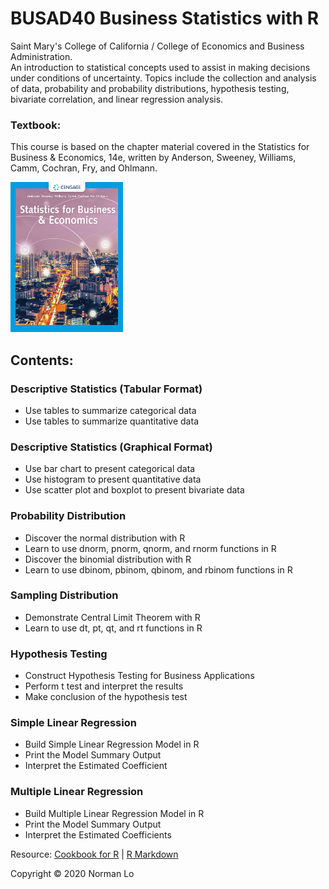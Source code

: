 # BUSAD40 Business Statistics with R
Saint Mary's College of California / College of Economics and Business Administration.  
An introduction to statistical concepts used to assist in making decisions under conditions of uncertainty. Topics include the collection and analysis of data, probability and probability distributions, hypothesis testing, bivariate correlation, and linear regression analysis.

### Textbook:
This course is based on the chapter material covered in the Statistics for Business & Economics, 14e, written by Anderson, Sweeney, Williams, Camm, Cochran, Fry, and Ohlmann.

<img src="./images/textbook.png" width="180" height="240">

## Contents:

### Descriptive Statistics (Tabular Format)
- Use tables to summarize categorical data
- Use tables to summarize quantitative data

### Descriptive Statistics (Graphical Format)
- Use bar chart to present categorical data
- Use histogram to present quantitative data
- Use scatter plot and boxplot to present bivariate data

### Probability Distribution
- Discover the normal distribution with R
- Learn to use dnorm, pnorm, qnorm, and rnorm functions in R
- Discover the binomial distribution with R
- Learn to use dbinom, pbinom, qbinom, and rbinom functions in R

### Sampling Distribution
- Demonstrate Central Limit Theorem with R
- Learn to use dt, pt, qt, and rt functions in R

### Hypothesis Testing
- Construct Hypothesis Testing for Business Applications
- Perform t test and interpret the results
- Make conclusion of the hypothesis test

### Simple Linear Regression 
- Build Simple Linear Regression Model in R
- Print the Model Summary Output
- Interpret the Estimated Coefficient

### Multiple Linear Regression
- Build Multiple Linear Regression Model in R
- Print the Model Summary Output
- Interpret the Estimated Coefficients

Resource: [Cookbook for R](http://www.cookbook-r.com/) | [R Markdown](https://rmarkdown.rstudio.com/)

Copyright © 2020 Norman Lo
